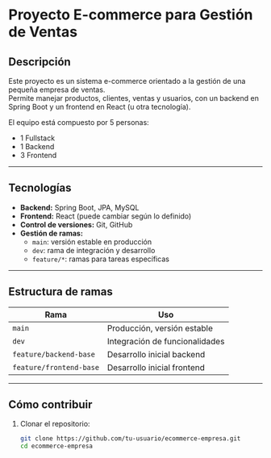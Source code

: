 # Proyecto E-commerce para Gestión de Ventas

## Descripción

Este proyecto es un sistema e-commerce orientado a la gestión de una pequeña empresa de ventas.  
Permite manejar productos, clientes, ventas y usuarios, con un backend en Spring Boot y un frontend en React (u otra tecnología).

El equipo está compuesto por 5 personas:

- 1 Fullstack
- 1 Backend
- 3 Frontend

---

## Tecnologías

- **Backend:** Spring Boot, JPA, MySQL
- **Frontend:** React (puede cambiar según lo definido)
- **Control de versiones:** Git, GitHub
- **Gestión de ramas:**  
  - `main`: versión estable en producción  
  - `dev`: rama de integración y desarrollo  
  - `feature/*`: ramas para tareas específicas  

---

## Estructura de ramas

| Rama                   | Uso                                      |
|------------------------|------------------------------------------|
| `main`                 | Producción, versión estable               |
| `dev`                  | Integración de funcionalidades            |
| `feature/backend-base` | Desarrollo inicial backend                 |
| `feature/frontend-base`| Desarrollo inicial frontend                |

---

## Cómo contribuir

1. Clonar el repositorio:  
   ```bash
   git clone https://github.com/tu-usuario/ecommerce-empresa.git
   cd ecommerce-empresa
